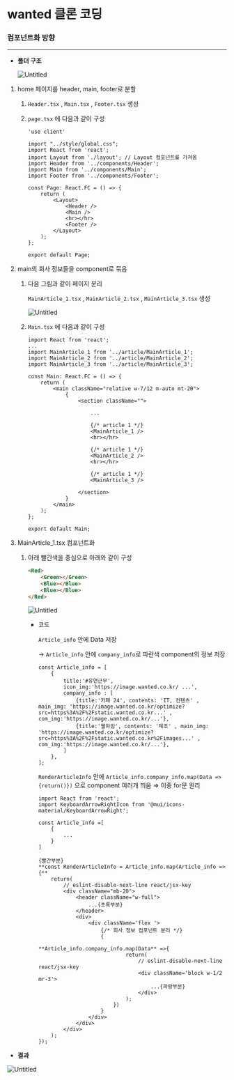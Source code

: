 # wanted 클론 코딩

### 컴포넌트화 방향

---

- **폴더 구조**
    
    ![Untitled](wanted%20%E1%84%8F%E1%85%B3%E1%86%AF%E1%84%85%E1%85%A9%E1%86%AB%20%E1%84%8F%E1%85%A9%E1%84%83%E1%85%B5%E1%86%BC%206b41d86ae13c46ecbfd90023c241a33e/Untitled.png)
    

1. home 페이지를 header, main, footer로 분할
    1. `Header.tsx` , `Main.tsx` , `Footer.tsx` 생성 
    2. `page.tsx` 에 다음과 같이 구성
        
        ```tsx
        'use client'
        
        import "../style/global.css";
        import React from 'react';
        import Layout from './layout'; // Layout 컴포넌트를 가져옴
        import Header from '../components/Header';
        import Main from '../components/Main'; 
        import Footer from '../components/Footer';
        
        const Page: React.FC = () => {
            return (
                <Layout>
                    <Header />
                    <Main />
                    <hr></hr>
                    <Footer />
                </Layout>
            );
        };
        
        export default Page;
        ```
        
    
2. main의 회사 정보들을 component로 묶음
    1.  다음 그림과 같이 페이지 분리
        
        
        `MainArticle_1.tsx` , `MainArticle_2.tsx` , `MainArticle_3.tsx` 생성
        
        ![Untitled](wanted%20%E1%84%8F%E1%85%B3%E1%86%AF%E1%84%85%E1%85%A9%E1%86%AB%20%E1%84%8F%E1%85%A9%E1%84%83%E1%85%B5%E1%86%BC%206b41d86ae13c46ecbfd90023c241a33e/Untitled%201.png)
        
    2.  `Main.tsx` 에 다음과 같이 구성
        
        ```tsx
        import React from 'react';
        ...
        import MainArticle_1 from '../article/MainArticle_1';
        import MainArticle_2 from '../article/MainArticle_2';
        import MainArticle_3 from '../article/MainArticle_3';
        
        const Main: React.FC = () => {
            return (
                <main className="relative w-7/12 m-auto mt-20">
                    {
                        <section className="">
        
                            ...
        
                            {/* article 1 */}
                            <MainArticle_1 />
                            <hr></hr>
        
                            {/* article 1 */}
                            <MainArticle_2 />
                            <hr></hr>
        
                            {/* article 1 */}
                            <MainArticle_3 />
                
                        </section>
                    }
                </main>
            );
        };
        
        export default Main;
        ```
        

1. MainArticle_1.tsx 컴포넌트화
    1. 아래 빨간색을 중심으로 아래와 같이 구성
        
        
        ```html
        <Red>
        	<Green></Green>
        	<Blue></Blue>
        	<Blue></Blue>
        </Red>
        ```
        
        ![Untitled](wanted%20%E1%84%8F%E1%85%B3%E1%86%AF%E1%84%85%E1%85%A9%E1%86%AB%20%E1%84%8F%E1%85%A9%E1%84%83%E1%85%B5%E1%86%BC%206b41d86ae13c46ecbfd90023c241a33e/Untitled%202.png)
        
        - 코드
            
            `Article_info` 안에 Data 저장
            
            → `Article_info` 안에 `company_info`로 파란색 component의 정보 저장
            
            ```tsx
            const Article_info = [
                {
                    title:'#유연근무', 
                    icon_img:'https://image.wanted.co.kr/ ...',
                    company_info : [
                        {title:'카페 24', contents: 'IT, 컨텐츠' , main_img: 'https://image.wanted.co.kr/optimize?src=https%3A%2F%2Fstatic.wanted.co.kr...' , com_img:'https://image.wanted.co.kr/...'},
                        {title:'웰하임', contents: '제조' , main_img: 'https://image.wanted.co.kr/optimize?src=https%3A%2F%2Fstatic.wanted.co.kr%2Fimages...' , com_img:'https://image.wanted.co.kr/...'},
                    ]
                },
            ];
            ```
            
            `RenderArticleInfo` 안에 `Article_info.company_info.map(Data =>{return()})` 으로 component 여러개 띄움  ⇒ 이중 for문 원리
            
            ```tsx
            import React from 'react';
            import KeyboardArrowRightIcon from '@mui/icons-material/KeyboardArrowRight';
            
            const Article_info =[
            	{
            		...
            	}
            ]
            
            {빨간부분}
            **const RenderArticleInfo = Article_info.map(Article_info =>{**
                return(
                    // eslint-disable-next-line react/jsx-key
                    <div className="mb-20">
                        <header className="w-full">
                            ...{초록부분}
                        </header>
                        <div>
                            <div className='flex '>
                                {/* 회사 정보 컴포넌트 분리 */}
                                {
                                    **Article_info.company_info.map(Data** =>{
                                        return(
                                            // eslint-disable-next-line react/jsx-key
                                            <div className='block w-1/2 mr-3'>
                                                ...{파랑부분}
                                            </div>
                                        );
                                    })
                                }
                            </div>
                        </div>
                    </div>
                );
            });
            ```
            

- **결과**

![Untitled](wanted%20%E1%84%8F%E1%85%B3%E1%86%AF%E1%84%85%E1%85%A9%E1%86%AB%20%E1%84%8F%E1%85%A9%E1%84%83%E1%85%B5%E1%86%BC%206b41d86ae13c46ecbfd90023c241a33e/Untitled%203.png)